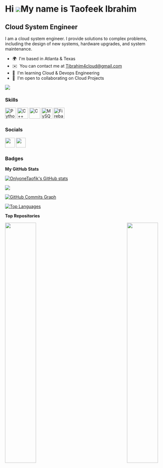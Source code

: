 Hi ![](https://user-images.githubusercontent.com/18350557/176309783-0785949b-9127-417c-8b55-ab5a4333674e.gif)My name is Taofeek Ibrahim
=======================================================================================================================================

Cloud System Engineer
---------------------

I am a cloud system engineer. I provide solutions to complex problems, including the design of new systems, hardware upgrades, and system maintenance.

* 🌍  I'm based in Atlanta & Texas
* ✉️  You can contact me at [Tibrahim4cloud@gmail.com](mailto:Tibrahim4cloud@gmail.com)
* 🧠  I'm learning Cloud & Devops Engineering
* 🤝  I'm open to collaborating on Cloud Projects

<a href="https://www.github.com/OnlyoneTaofik" target="_blank" rel="noreferrer"><img
src="https://img.shields.io/github/followers/OnlyoneTaofik?logo=github&style=for-the-badge&color=0891b2&labelColor=000000" /></a>

### Skills


<p align="left">
<a href="https://www.python.org/" target="_blank" rel="noreferrer"><img src="https://raw.githubusercontent.com/danielcranney/readme-generator/main/public/icons/skills/python-colored.svg" width="36" height="36" alt="Python" /></a>
<a href="https://docs.microsoft.com/en-us/cpp/?view=msvc-170" target="_blank" rel="noreferrer"><img src="https://raw.githubusercontent.com/danielcranney/readme-generator/main/public/icons/skills/cplusplus-colored.svg" width="36" height="36" alt="C++" /></a>
<a href="https://docs.microsoft.com/en-us/cpp/?view=msvc-170" target="_blank" rel="noreferrer"><img src="https://raw.githubusercontent.com/danielcranney/readme-generator/main/public/icons/skills/c-colored.svg" width="36" height="36" alt="C" /></a>
<a href="https://www.mysql.com/" target="_blank" rel="noreferrer"><img src="https://raw.githubusercontent.com/danielcranney/readme-generator/main/public/icons/skills/mysql-colored.svg" width="36" height="36" alt="MySQL" /></a>
<a href="https://firebase.google.com/" target="_blank" rel="noreferrer"><img src="https://raw.githubusercontent.com/danielcranney/readme-generator/main/public/icons/skills/firebase-colored.svg" width="36" height="36" alt="Firebase" /></a>
</p>


### Socials

<p align="left"> <a href="https://www.github.com/OnlyoneTaofik" target="_blank" rel="noreferrer"><img src="https://raw.githubusercontent.com/danielcranney/readme-generator/main/public/icons/socials/github.svg" width="32" height="32" /></a> <a href="https://www.linkedin.com/in/OnlyoneTaofik" target="_blank" rel="noreferrer"><img src="https://raw.githubusercontent.com/danielcranney/readme-generator/main/public/icons/socials/linkedin.svg" width="32" height="32" /></a></p>

### Badges

<b>My GitHub Stats</b>

<a href="http://www.github.com/OnlyoneTaofik"><img src="https://github-readme-stats.vercel.app/api?username=OnlyoneTaofik&show_icons=true&hide=&count_private=true&title_color=0891b2&text_color=ffffff&icon_color=0891b2&bg_color=000000&hide_border=true&show_icons=true" alt="OnlyoneTaofik's GitHub stats" /></a>

<a href="http://www.github.com/OnlyoneTaofik"><img src="https://github-readme-streak-stats.herokuapp.com/?user=OnlyoneTaofik&stroke=ffffff&background=000000&ring=0891b2&fire=0891b2&currStreakNum=ffffff&currStreakLabel=0891b2&sideNums=ffffff&sideLabels=ffffff&dates=ffffff&hide_border=true" /></a>

<a href="http://www.github.com/OnlyoneTaofik"><img src="https://activity-graph.herokuapp.com/graph?username=OnlyoneTaofik&bg_color=000000&color=ffffff&line=0891b2&point=ffffff&area_color=000000&area=true&hide_border=true&custom_title=GitHub%20Commits%20Graph" alt="GitHub Commits Graph" /></a>

<a href="https://github.com/OnlyoneTaofik" align="left"><img src="https://github-readme-stats.vercel.app/api/top-langs/?username=OnlyoneTaofik&langs_count=10&title_color=0891b2&text_color=ffffff&icon_color=0891b2&bg_color=000000&hide_border=true&locale=en&custom_title=Top%20%Languages" alt="Top Languages" /></a>

<b>Top Repositories</b>

<div width="100%" align="center"><a href="https://github.com/OnlyoneTaofik/Python-contact-book-project" align="left"><img align="left" width="45%" src="https://github-readme-stats.vercel.app/api/pin/?username=OnlyoneTaofik&repo=Python-contact-book-project&title_color=0891b2&text_color=ffffff&icon_color=0891b2&bg_color=000000&hide_border=true&locale=en" /></a><a href="https://github.com/OnlyoneTaofik/Book-Analysis" align="right"><img align="right" width="45%" src="https://github-readme-stats.vercel.app/api/pin/?username=OnlyoneTaofik&repo=Book-Analysis&title_color=0891b2&text_color=ffffff&icon_color=0891b2&bg_color=000000&hide_border=true&locale=en" /></a></div><br /><br /><br /><br /><br /><br /><br />
